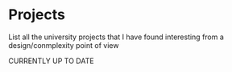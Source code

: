 # Projects
List all the university projects that I have found interesting from a design/conmplexity point of view

CURRENTLY UP TO DATE
